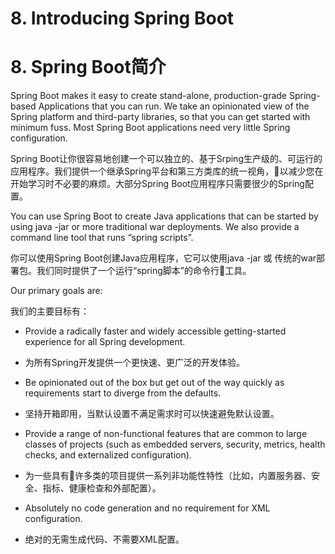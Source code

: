 # 8. Introducing Spring Boot
# 8. Spring Boot简介

Spring Boot makes it easy to create stand-alone, production-grade Spring-based Applications that you can run. We take an opinionated view of the Spring platform and third-party libraries, so that you can get started with minimum fuss. Most Spring Boot applications need very little Spring configuration.

Spring Boot让你很容易地创建一个可以独立的、基于Srping生产级的、可运行的应用程序。我们提供一个继承Spring平台和第三方类库的统一视角，以减少您在开始学习时不必要的麻烦。大部分Spring Boot应用程序只需要很少的Spring配置。

You can use Spring Boot to create Java applications that can be started by using java -jar or more traditional war deployments. We also provide a command line tool that runs “spring scripts”.

你可以使用Spring Boot创建Java应用程序，它可以使用java -jar 或 传统的war部署包。我们同时提供了一个运行“spring脚本”的命令行工具。

Our primary goals are:

我们的主要目标有：

-  Provide a radically faster and widely accessible getting-started experience for all Spring development.

- 为所有Spring开发提供一个更快速、更广泛的开发体验。

- Be opinionated out of the box but get out of the way quickly as requirements start to diverge from the defaults.

- 坚持开箱即用，当默认设置不满足需求时可以快速避免默认设置。

- Provide a range of non-functional features that are common to large classes of projects (such as embedded servers, security, metrics, health checks, and externalized configuration).

- 为一些具有许多类的项目提供一系列非功能性特性（比如，内置服务器、安全、指标、健康检查和外部配置）。

- Absolutely no code generation and no requirement for XML configuration.

- 绝对的无需生成代码、不需要XML配置。